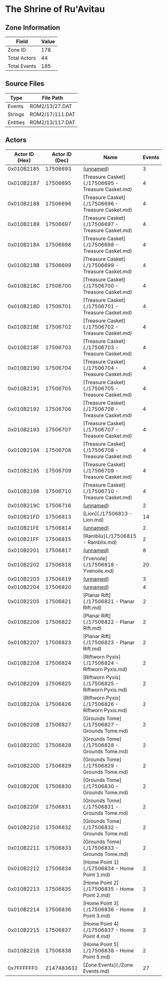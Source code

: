 # The Shrine of Ru'Avitau

## Zone Information

| Field        |   Value |
|--------------|---------|
| Zone ID      |     178 |
| Total Actors |      44 |
| Total Events |     185 |

## Source Files

| Type     | File Path       |
|----------|-----------------|
| Events   | ROM2/13/27.DAT  |
| Strings  | ROM2/17/111.DAT |
| Entities | ROM2/13/117.DAT |

## Actors

| Actor ID (Hex)   |   Actor ID (Dec) | Name                                               |   Events |
|------------------|------------------|----------------------------------------------------|----------|
| 0x010B2185       |         17506693 | [(unnamed)](./17506693.md)                         |        3 |
| 0x010B2187       |         17506695 | [Treasure Casket](./17506695 - Treasure Casket.md) |        4 |
| 0x010B2188       |         17506696 | [Treasure Casket](./17506696 - Treasure Casket.md) |        4 |
| 0x010B2189       |         17506697 | [Treasure Casket](./17506697 - Treasure Casket.md) |        4 |
| 0x010B218A       |         17506698 | [Treasure Casket](./17506698 - Treasure Casket.md) |        4 |
| 0x010B218B       |         17506699 | [Treasure Casket](./17506699 - Treasure Casket.md) |        4 |
| 0x010B218C       |         17506700 | [Treasure Casket](./17506700 - Treasure Casket.md) |        4 |
| 0x010B218D       |         17506701 | [Treasure Casket](./17506701 - Treasure Casket.md) |        4 |
| 0x010B218E       |         17506702 | [Treasure Casket](./17506702 - Treasure Casket.md) |        4 |
| 0x010B218F       |         17506703 | [Treasure Casket](./17506703 - Treasure Casket.md) |        4 |
| 0x010B2190       |         17506704 | [Treasure Casket](./17506704 - Treasure Casket.md) |        4 |
| 0x010B2191       |         17506705 | [Treasure Casket](./17506705 - Treasure Casket.md) |        4 |
| 0x010B2192       |         17506706 | [Treasure Casket](./17506706 - Treasure Casket.md) |        4 |
| 0x010B2193       |         17506707 | [Treasure Casket](./17506707 - Treasure Casket.md) |        4 |
| 0x010B2194       |         17506708 | [Treasure Casket](./17506708 - Treasure Casket.md) |        4 |
| 0x010B2195       |         17506709 | [Treasure Casket](./17506709 - Treasure Casket.md) |        4 |
| 0x010B2196       |         17506710 | [Treasure Casket](./17506710 - Treasure Casket.md) |        4 |
| 0x010B219C       |         17506716 | [(unnamed)](./17506716.md)                         |        2 |
| 0x010B21FD       |         17506813 | [Lion](./17506813 - Lion.md)                       |       14 |
| 0x010B21FE       |         17506814 | [(unnamed)](./17506814.md)                         |        2 |
| 0x010B21FF       |         17506815 | [Ramblix](./17506815 - Ramblix.md)                 |        2 |
| 0x010B2201       |         17506817 | [(unnamed)](./17506817.md)                         |        8 |
| 0x010B2202       |         17506818 | [Yvenoile](./17506818 - Yvenoile.md)               |       20 |
| 0x010B2203       |         17506819 | [(unnamed)](./17506819.md)                         |        3 |
| 0x010B2204       |         17506820 | [(unnamed)](./17506820.md)                         |        4 |
| 0x010B2205       |         17506821 | [Planar Rift](./17506821 - Planar Rift.md)         |        2 |
| 0x010B2206       |         17506822 | [Planar Rift](./17506822 - Planar Rift.md)         |        2 |
| 0x010B2207       |         17506823 | [Planar Rift](./17506823 - Planar Rift.md)         |        2 |
| 0x010B2208       |         17506824 | [Riftworn Pyxis](./17506824 - Riftworn Pyxis.md)   |        2 |
| 0x010B2209       |         17506825 | [Riftworn Pyxis](./17506825 - Riftworn Pyxis.md)   |        2 |
| 0x010B220A       |         17506826 | [Riftworn Pyxis](./17506826 - Riftworn Pyxis.md)   |        2 |
| 0x010B220B       |         17506827 | [Grounds Tome](./17506827 - Grounds Tome.md)       |        2 |
| 0x010B220C       |         17506828 | [Grounds Tome](./17506828 - Grounds Tome.md)       |        2 |
| 0x010B220D       |         17506829 | [Grounds Tome](./17506829 - Grounds Tome.md)       |        2 |
| 0x010B220E       |         17506830 | [Grounds Tome](./17506830 - Grounds Tome.md)       |        2 |
| 0x010B220F       |         17506831 | [Grounds Tome](./17506831 - Grounds Tome.md)       |        2 |
| 0x010B2210       |         17506832 | [Grounds Tome](./17506832 - Grounds Tome.md)       |        2 |
| 0x010B2211       |         17506833 | [Grounds Tome](./17506833 - Grounds Tome.md)       |        2 |
| 0x010B2212       |         17506834 | [Home Point 1](./17506834 - Home Point 1.md)       |        2 |
| 0x010B2213       |         17506835 | [Home Point 2](./17506835 - Home Point 2.md)       |        2 |
| 0x010B2214       |         17506836 | [Home Point 3](./17506836 - Home Point 3.md)       |        2 |
| 0x010B2215       |         17506837 | [Home Point 4](./17506837 - Home Point 4.md)       |        2 |
| 0x010B2216       |         17506838 | [Home Point 5](./17506838 - Home Point 5.md)       |        2 |
| 0x7FFFFFF0       |       2147483632 | [Zone Events](./Zone Events.md)                    |       27 |